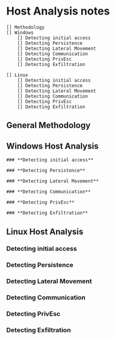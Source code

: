 # **Host Analysis notes**

    [] Methodology
    [] Windows
        [] Detecting initial access
        [] Detecting Persistence
        [] Detecting Lateral Movement
        [] Detecting Communication
        [] Detecting PrivEsc
        [] Detecting Exfiltration

    [] Linux
        [] Detecting initial access
        [] Detecting Persistence
        [] Detecting Lateral Movement
        [] Detecting Communication
        [] Detecting PrivEsc
        [] Detecting Exfiltration

## **General Methodology**





## **Windows Host Analysis**
    ### **Detecting initial access**

    ### **Detecting Persistence**
    
    ### **Detecting Lateral Movement**
    
    ### **Detecting Communication**
    
    ### **Detecting PrivEsc**
    
    ### **Detecting Exfiltration**



## **Linux Host Analysis**
### **Detecting initial access**
        
### **Detecting Persistence**
    
### **Detecting Lateral Movement**
   
### **Detecting Communication**
    
### **Detecting PrivEsc**
    
### **Detecting Exfiltration**
